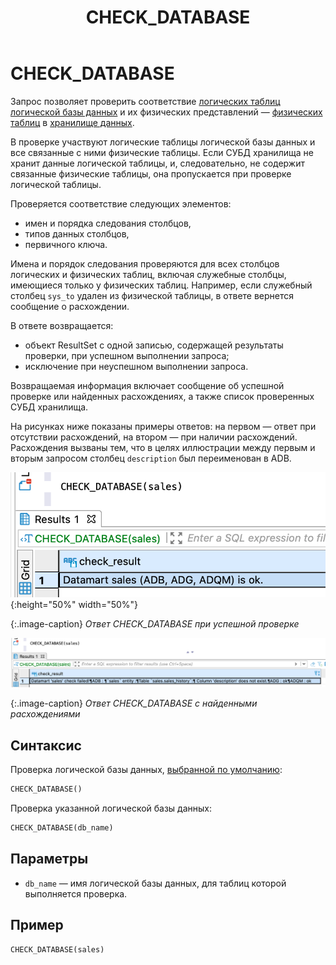 ﻿---
layout: default
title: CHECK_DATABASE
nav_order: 4
parent: Запросы SQL+
grand_parent: Справочная информация
has_children: false
has_toc: false
---

# CHECK_DATABASE

Запрос позволяет проверить соответствие [логических таблиц](../../../Обзор_понятий_компонентов_и_связей/Основные_понятия/Логическая_таблица/Логическая_таблица.md) 
[логической базы данных](../../../Обзор_понятий_компонентов_и_связей/Основные_понятия/Логическая_база_данных/Логическая_база_данных.md) 
и их физических представлений — [физических таблиц](../../../Обзор_понятий_компонентов_и_связей/Основные_понятия/Физическая_таблица/Физическая_таблица.md) 
в [хранилище данных](../../../Обзор_понятий_компонентов_и_связей/Основные_понятия/Хранилище_данных/Хранилище_данных.md).

В проверке участвуют логические таблицы логической базы данных и все связанные с ними физические таблицы. 
Если СУБД хранилища не хранит данные логической таблицы, и, следовательно, не содержит связанные 
физические таблицы, она пропускается при проверке логической таблицы.

Проверяется соответствие следующих элементов:
*   имен и порядка следования столбцов,
*   типов данных столбцов,
*   первичного ключа.

Имена и порядок следования проверяются для всех столбцов логических и физических таблиц, включая 
служебные столбцы, имеющиеся только у физических таблиц. Например, если служебный столбец `sys_to` 
удален из физической таблицы, в ответе вернется сообщение о расхождении.

В ответе возвращается:
*   объект ResultSet с одной записью, содержащей результаты проверки, при успешном выполнении запроса;
*   исключение при неуспешном выполнении запроса.

Возвращаемая информация включает сообщение об успешной проверке или найденных расхождениях, а также 
список проверенных СУБД хранилища.

На рисунках ниже показаны примеры ответов: на первом — ответ при отсутствии расхождений, на втором — 
при наличии расхождений. Расхождения вызваны тем, что в целях иллюстрации между первым и вторым запросом 
столбец `description` был переименован в ADB.

![](check_database_без_расхождений.png){:height="50%" width="50%"}

{:.image-caption}
*Ответ CHECK_DATABASE при успешной проверке*

![](check_database_с_расхождениями.png)

{:.image-caption}
*Ответ CHECK_DATABASE с найденными расхождениями*

## Синтаксис

Проверка логической базы данных, [выбранной по умолчанию](../../../Работа_с_системой/Другие_функции/Определение_логической_БД_по_умолчанию/Определение_логической_БД_по_умолчанию.md):
```sql
CHECK_DATABASE()
```

Проверка указанной логической базы данных:
```sql
CHECK_DATABASE(db_name)
```

## Параметры

*   `db_name` — имя логической базы данных, для таблиц которой выполняется проверка.

## Пример

```sql
CHECK_DATABASE(sales)
```